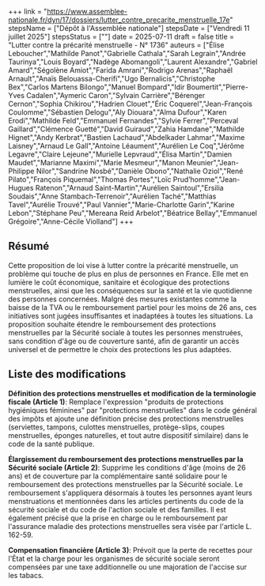 +++
link = "https://www.assemblee-nationale.fr/dyn/17/dossiers/lutter_contre_precarite_menstruelle_17e"
stepsName = ["Dépôt à l'Assemblée nationale"]
stepsDate = ["Vendredi 11 juillet 2025"]
stepsStatus = [""]
date = 2025-07-11
draft = false
title = "Lutter contre la précarité menstruelle - N° 1736"
auteurs = ["Élise Leboucher","Mathilde Panot","Gabrielle Cathala","Sarah Legrain","Andrée Taurinya","Louis Boyard","Nadège Abomangoli","Laurent Alexandre","Gabriel Amard","Ségolène Amiot","Farida Amrani","Rodrigo Arenas","Raphaël Arnault","Anaïs Belouassa-Cherifi","Ugo Bernalicis","Christophe Bex","Carlos Martens Bilongo","Manuel Bompard","Idir Boumertit","Pierre-Yves Cadalen","Aymeric Caron","Sylvain Carrière","Bérenger Cernon","Sophia Chikirou","Hadrien Clouet","Éric Coquerel","Jean-François Coulomme","Sébastien Delogu","Aly Diouara","Alma Dufour","Karen Erodi","Mathilde Feld","Emmanuel Fernandes","Sylvie Ferrer","Perceval Gaillard","Clémence Guetté","David Guiraud","Zahia Hamdane","Mathilde Hignet","Andy Kerbrat","Bastien Lachaud","Abdelkader Lahmar","Maxime Laisney","Arnaud Le Gall","Antoine Léaument","Aurélien Le Coq","Jérôme Legavre","Claire Lejeune","Murielle Lepvraud","Élisa Martin","Damien Maudet","Marianne Maximi","Marie Mesmeur","Manon Meunier","Jean-Philippe Nilor","Sandrine Nosbé","Danièle Obono","Nathalie Oziol","René Pilato","François Piquemal","Thomas Portes","Loïc Prud’homme","Jean-Hugues Ratenon","Arnaud Saint-Martin","Aurélien Saintoul","Ersilia Soudais","Anne Stambach-Terrenoir","Aurélien Taché","Matthias Tavel","Aurélie Trouvé","Paul Vannier","Marie-Charlotte Garin","Karine Lebon","Stéphane Peu","Mereana Reid Arbelot","Béatrice Bellay","Emmanuel Grégoire","Anne-Cécile Violland"]
+++

## Résumé

Cette proposition de loi vise à lutter contre la précarité menstruelle, un problème qui touche de plus en plus de personnes en France. Elle met en lumière le coût économique, sanitaire et écologique des protections menstruelles, ainsi que les conséquences sur la santé et la vie quotidienne des personnes concernées. Malgré des mesures existantes comme la baisse de la TVA ou le remboursement partiel pour les moins de 26 ans, ces initiatives sont jugées insuffisantes et inadaptées à toutes les situations. La proposition souhaite étendre le remboursement des protections menstruelles par la Sécurité sociale à toutes les personnes menstruées, sans condition d'âge ou de couverture santé, afin de garantir un accès universel et de permettre le choix des protections les plus adaptées.

## Liste des modifications

**Définition des protections menstruelles et modification de la terminologie fiscale (Article 1)**: Remplace l'expression "produits de protections hygiéniques féminines" par "protections menstruelles" dans le code général des impôts et ajoute une définition précise des protections menstruelles (serviettes, tampons, culottes menstruelles, protège-slips, coupes menstruelles, éponges naturelles, et tout autre dispositif similaire) dans le code de la santé publique.

**Élargissement du remboursement des protections menstruelles par la Sécurité sociale (Article 2)**: Supprime les conditions d'âge (moins de 26 ans) et de couverture par la complémentaire santé solidaire pour le remboursement des protections menstruelles par la Sécurité sociale. Le remboursement s'appliquera désormais à toutes les personnes ayant leurs menstruations et mentionnées dans les articles pertinents du code de la sécurité sociale et du code de l'action sociale et des familles. Il est également précisé que la prise en charge ou le remboursement par l'assurance maladie des protections menstruelles sera visée par l'article L. 162-59.

**Compensation financière (Article 3)**: Prévoit que la perte de recettes pour l'État et la charge pour les organismes de sécurité sociale seront compensées par une taxe additionnelle ou une majoration de l'accise sur les tabacs.
